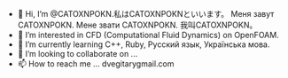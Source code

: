 - 👋 Hi, I’m @CATOXNPOKN.私はCATOXNPOKNといいます。 Меня завут CATOXNPOKN. Мене звати CATOXNPOKN. 我叫CATOXNPOKN。 
- 👀 I’m interested in CFD (Computational Fluid Dynamics) on OpenFOAM.
- 🌱 I’m currently learning C++, Ruby,  Русский язык, Українська мова.
- 💞️ I’m looking to collaborate on ...
- 📫 How to reach me ... dvegitary<at>gmail.com

<!---
CATOXNPOKN/CATOXNPOKN is a ✨ special ✨ repository because its `README.md` (this file) appears on your GitHub profile.
You can click the Preview link to take a look at your changes.
--->
